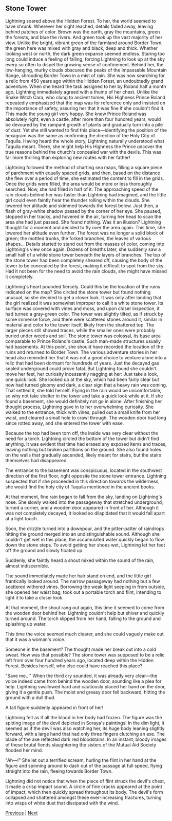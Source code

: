 ## Stone Tower
Lightning soared above the Hidden Forest.
To her, the world seemed to have shrunk. Wherever her sight reached, details faded away, leaving behind patches of color. Brown was the earth, gray the mountains, green the forests, and blue the rivers.
And green took up the vast majority of her view.
Unlike the bright, vibrant green of the farmland around Border Town, the green here was mixed with gray and black, deep and thick. Whether looking west or north, the dark green expanse seemed endless. Staring too long could induce a feeling of falling, forcing Lightning to look up at the sky every so often to dispel the growing sense of confinement.
Behind her, the low-hanging, murky clouds obscured the peaks of the Impassable Mountain Range, shrouding Border Town in a mist of rain.
She was now searching for a relic from 450 years ago within the Hidden Forest, an undoubtedly grand adventure. When she heard the task assigned to her by Roland half a month ago, Lightning immediately agreed with a thump of her chest. Unlike the Snake Witch Cara, who clung to ancient tomes, His Highness Prince Roland repeatedly emphasized that the map was for reference only and insisted on the importance of safety, assuring her that it was fine if she couldn't find it. This made the young girl very happy.
She knew Prince Roland was absolutely right; even a castle, after more than four hundred years, would be devoured by the rampant growth of plants and gradually turn into a pile of dust. Yet she still wanted to find this place—identifying the position of the hexagram was the same as confirming the direction of the Holy City of Taquila. Having heard the whole story, Lightning naturally understood what Taquila meant.
There, she might help His Highness the Prince uncover the true reasons behind the church's concealed war with the devils.
This was far more thrilling than exploring new routes with her father!

Lightning followed the method of charting sea maps, filling a square piece of parchment with equally spaced grids, and then, based on the distance she flew over a period of time, she estimated the content to fill in the grids. Once the grids were filled, the area would be more or less thoroughly searched.
Now, she had filled in half of it.
The approaching speed of the rain clouds behind her was faster than Lightning had imagined, and the little girl could even faintly hear the thunder rolling within the clouds. She lowered her altitude and skimmed towards the forest below.
Just then, a flash of gray-white shadow passed by the corner of her eye.
She paused, stopped in her tracks, and hovered in the air, turning her head to scan the area she had just passed.
She found nothing.
Was it an illusion? Lightning thought for a moment and decided to fly over the area again.
This time, she lowered her altitude even further. The forest was no longer a solid block of green; the mottled trunks, the forked branches, the leaves of various shapes... Details started to stand out from the masses of color, coming into Lightning's view once again.
Dozens of breaths later, she suddenly saw a small half of a white stone tower beneath the layers of branches. The top of the stone tower had been completely sheared off, causing the body of the tower to be concealed by the forest, making it difficult to spot from the sky. Had it not been for the need to avoid the rain clouds, she might have missed it completely.

Lightning's heart pounded fiercely. Could this be the location of the ruins indicated on the map?
She circled the stone tower but found nothing unusual, so she decided to get a closer look.
It was only after landing that the girl realized it was somewhat improper to call it a white stone tower.
Its surface was covered with vines and moss, and upon closer inspection, it had turned a gray-green color. The tower was slightly tilted, as if struck by some immense force, and there were scattered stones around it, similar in material and color to the tower itself, likely from the shattered top. The larger pieces still showed traces, while the smaller ones were probably buried under weeds and soil. The stone tower was colossal, its base area comparable to Prince Roland's castle. Such man-made structures usually had basements.
At this point, she should have recorded the location of the ruins and returned to Border Town.
The various adventure stories in her head also reminded her that it was not a good choice to venture alone into a relic that had been dormant for hundreds of years. Just the decayed gas sealed underground could prove fatal.
But Lightning found she couldn't move her feet, her curiosity incessantly nagging at her: Just take a look, one quick look. She looked up at the sky, which had been fairly clear but now had turned gloomy and dark, a clear sign that a heavy rain was coming.
That settled it, she told herself. Flying in the rain would be uncomfortable, so why not take shelter in the tower and take a quick look while at it. If she found a basement, she would definitely not go in alone.
After finishing her thought process, Lightning gave in to her overwhelming curiosity. She walked to the entrance, thick with vines, pulled out a small knife from her waist, and cleared a small hole to crawl through. The wooden door had long since rotted away, and she entered the tower with ease.

Because the top had been torn off, the inside was very clear without the need for a torch. Lightning circled the bottom of the tower but didn't find anything. It was evident that time had erased any exposed items and traces, leaving nothing but broken partitions on the ground. She also found holes on the walls that gradually ascended, likely meant for stairs, but the stairs themselves had disappeared.

The entrance to the basement was conspicuous, located in the southwest direction of the first floor, right opposite the stone tower entrance. Lightning suspected that if she proceeded in this direction towards the wilderness, she would find the holy city of Taquila mentioned in the ancient books.

At that moment, fine rain began to fall from the sky, landing on Lightning's nose. She slowly walked into the passageway that stretched underground, turned a corner, and a wooden door appeared in front of her. Although it was not completely decayed, it looked so dilapidated that it would fall apart at a light touch.

Soon, the drizzle turned into a downpour, and the pitter-patter of raindrops hitting the ground merged into an undistinguishable sound. Although she couldn't get wet in this place, the accumulated water quickly began to flow down the stone steps. To avoid getting her shoes wet, Lightning let her feet off the ground and slowly floated up.

Suddenly, she faintly heard a shout mixed within the sound of the rain, almost indiscernible.

The sound immediately made her hair stand on end, and the little girl frantically looked around. The narrow passageway had nothing but a few scattered withered vines. Borrowing the weak light seeping in from outside, she opened her waist bag, took out a portable torch and flint, intending to light it to take a closer look.

At that moment, the shout rang out again, this time it seemed to come from the wooden door behind her. Lightning couldn't help but shiver and quickly turned around. The torch slipped from her hand, falling to the ground and splashing up water.

This time the voice seemed much clearer, and she could vaguely make out that it was a woman's voice.

Someone in the basement? The thought made her break out into a cold sweat. How was that possible? The stone tower was supposed to be a relic left from over four hundred years ago, located deep within the Hidden Forest. Besides herself, who else could have reached this place?

"Save me..."
When the third cry sounded, it was already very clear—the voice indeed came from behind the wooden door, sounding like a plea for help. Lightning swallowed hard and cautiously placed her hand on the door, giving it a gentle push. The moist and greasy door fell backward, hitting the ground with a dull thud.

A tall figure suddenly appeared in front of her!

Lightning felt as if all the blood in her body had frozen. The figure was the spitting image of the devil depicted in Soraya's paintings! In the dim light, it seemed as if the devil was also watching her, its huge body leaning slightly forward, with a large hand that had only three fingers clutching an axe. The blade of the axe reflected dark red bloodstains. In an instant, bloody images of these brutal fiends slaughtering the sisters of the Mutual Aid Society flooded her mind.

"Ah—!" She let out a terrified scream, hurling the flint in her hand at the figure and spinning around to dash out of the passage at full speed, flying straight into the rain, fleeing towards Border Town.

Lightning did not notice that when the piece of flint struck the devil's chest, it made a crisp impact sound. A circle of fine cracks appeared at the point of impact, which then quickly spread throughout its body. The devil's form collapsed and shattered amongst these ever-increasing fractures, turning into wisps of white dust that dissipated with the wind.



[Previous](CH0149.md) | [Next](CH0151.md)
